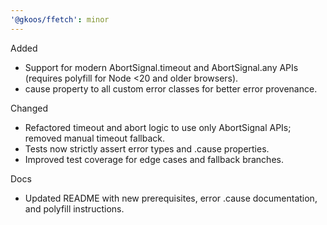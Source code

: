```yaml
---
'@gkoos/ffetch': minor
---
```


Added

- Support for modern AbortSignal.timeout and AbortSignal.any APIs (requires polyfill for Node <20 and older browsers).
- cause property to all custom error classes for better error provenance.

Changed

- Refactored timeout and abort logic to use only AbortSignal APIs; removed manual timeout fallback.
- Tests now strictly assert error types and .cause properties.
- Improved test coverage for edge cases and fallback branches.

Docs

- Updated README with new prerequisites, error .cause documentation, and polyfill instructions.

